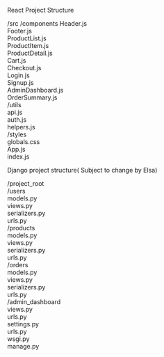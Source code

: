 React Project Structure

/src
    /components
        Header.js<br>
        Footer.js <br>
        ProductList.js<br>
        ProductItem.js <br>
        ProductDetail.js<br>
        Cart.js <br>
        Checkout.js <br>
        Login.js <br>
        Signup.js<br>
        AdminDashboard.js<br>
        OrderSummary.js<br>
    /utils<br>
        api.js<br>
        auth.js<br>
        helpers.js<br>
    /styles<br>
        globals.css<br>
    App.js<br>
    index.js<br>

Django project structure( Subject to change by Elsa)<br>

/project_root<br>
    /users<br>
        models.py<br>
        views.py<br>
        serializers.py<br>
        urls.py<br>
    /products<br>
        models.py<br>
        views.py<br>
        serializers.py<br>
        urls.py<br>
    /orders<br>
        models.py<br>
        views.py<br>
        serializers.py<br>
        urls.py<br>
    /admin_dashboard<br>
        views.py<br>
        urls.py<br>
    settings.py<br>
    urls.py<br>
    wsgi.py<br>
    manage.py<br>
